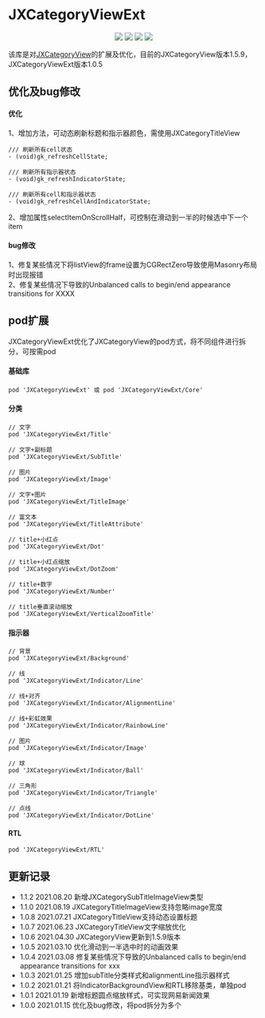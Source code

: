# JXCategoryViewExt

<p align="center">
<a href="https://github.com/QuintGao/JXCategoryViewExt"><img src="https://img.shields.io/badge/platform-iOS-red.svg"></a>
<a href="" ><img src="https://img.shields.io/badge/license-MIT-green.svg?style=flat"></a>
<a href="https://cocoapods.org/pods/JXCategoryViewExt"><img src="http://img.shields.io/cocoapods/v/JXCategoryViewExt.svg?style=flat"></a>
<a href=""><img src="https://img.shields.io/badge/support-ios%208%2B-orange.svg"></a>
</p>

该库是对[JXCategoryView](https://github.com/pujiaxin33/JXCategoryView/)的扩展及优化，目前的JXCategoryView版本1.5.9，JXCategoryViewExt版本1.0.5

## 优化及bug修改

#### 优化
1、增加方法，可动态刷新标题和指示器颜色，需使用JXCategoryTitleView
```
/// 刷新所有cell状态
- (void)gk_refreshCellState;

/// 刷新所有指示器状态
- (void)gk_refreshIndicatorState;

/// 刷新所有cell和指示器状态
- (void)gk_refreshCellAndIndicatorState;

```

2、增加属性selectItemOnScrollHalf，可控制在滑动到一半的时候选中下一个item

#### bug修改
1、修复某些情况下将listView的frame设置为CGRectZero导致使用Masonry布局时出现报错  
2、修复某些情况下导致的Unbalanced calls to begin/end appearance transitions for XXXX

## pod扩展
JXCategoryViewExt优化了JXCategoryView的pod方式，将不同组件进行拆分，可按需pod

#### 基础库
```
pod 'JXCategoryViewExt' 或 pod 'JXCategoryViewExt/Core'
```

#### 分类
```
// 文字
pod 'JXCategoryViewExt/Title'

// 文字+副标题
pod 'JXCategoryViewExt/SubTitle'

// 图片
pod 'JXCategoryViewExt/Image'

// 文字+图片
pod 'JXCategoryViewExt/TitleImage'

// 富文本
pod 'JXCategoryViewExt/TitleAttribute'

// title+小红点
pod 'JXCategoryViewExt/Dot'

// title+小红点缩放
pod 'JXCategoryViewExt/DotZoom'

// title+数字
pod 'JXCategoryViewExt/Number'

// title垂直滚动缩放
pod 'JXCategoryViewExt/VerticalZoomTitle'
```

#### 指示器
```
// 背景
pod 'JXCategoryViewExt/Background'

// 线
pod 'JXCategoryViewExt/Indicator/Line'

// 线+对齐
pod 'JXCategoryViewExt/Indicator/AlignmentLine'

// 线+彩虹效果
pod 'JXCategoryViewExt/Indicator/RainbowLine'

// 图片
pod 'JXCategoryViewExt/Indicator/Image'

// 球
pod 'JXCategoryViewExt/Indicator/Ball'

// 三角形
pod 'JXCategoryViewExt/Indicator/Triangle'

// 点线
pod 'JXCategoryViewExt/Indicator/DotLine'
```

#### RTL
```
pod 'JXCategoryViewExt/RTL'
```

## 更新记录
* 1.1.2 2021.08.20 新增JXCategorySubTitleImageView类型
* 1.1.0 2021.08.19 JXCategoryTitleImageView支持忽略image宽度
* 1.0.8 2021.07.21 JXCategoryTitleView支持动态设置标题
* 1.0.7 2021.06.23 JXCategoryTitleView文字缩放优化
* 1.0.6 2021.04.30 JXCategoryView更新到1.5.9版本
* 1.0.5 2021.03.10 优化滑动到一半选中时的动画效果
* 1.0.4 2021.03.08 修复某些情况下导致的Unbalanced calls to begin/end appearance transitions for xxx
* 1.0.3 2021.01.25 增加subTitle分类样式和alignmentLine指示器样式
* 1.0.2 2021.01.21 将IndicatorBackgroundView和RTL移除基类，单独pod
* 1.0.1 2021.01.19 新增标题圆点缩放样式，可实现网易新闻效果
* 1.0.0 2021.01.15 优化及bug修改，将pod拆分为多个
